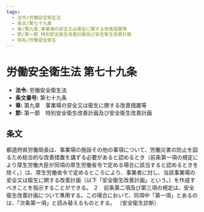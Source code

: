 ```yaml
---
tags:
  - 法令/労働安全衛生法
  - 条文/第七十九条
  - 章/第九章_事業場の安全又は衛生に関する改善措置等
  - 節/第一節_特別安全衛生改善計画及び安全衛生改善計画
  - 体系/労働安全衛生
---
```

# 労働安全衛生法 第七十九条

- **法令:** 労働安全衛生法
- **条文番号:** 第七十九条
- **章:** 第九章　事業場の安全又は衛生に関する改善措置等
- **節:** 第一節　特別安全衛生改善計画及び安全衛生改善計画

## 条文
都道府県労働局長は、事業場の施設その他の事項について、労働災害の防止を図るため総合的な改善措置を講ずる必要があると認めるとき（前条第一項の規定により厚生労働大臣が同項の厚生労働省令で定める場合に該当すると認めるときを除く。）は、厚生労働省令で定めるところにより、事業者に対し、当該事業場の安全又は衛生に関する改善計画（以下「安全衛生改善計画」という。）を作成すべきことを指示することができる。
２　前条第二項及び第三項の規定は、安全衛生改善計画について準用する。この場合において、同項中「第一項」とあるのは、「次条第一項」と読み替えるものとする。
（安全衛生診断）


